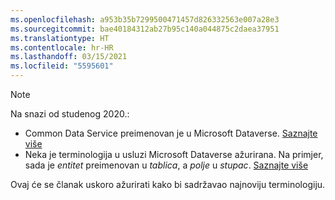 ```yaml
---
ms.openlocfilehash: a953b35b7299500471457d826332563e007a28e3
ms.sourcegitcommit: bae40184312ab27b95c140a044875c2daea37951
ms.translationtype: HT
ms.contentlocale: hr-HR
ms.lasthandoff: 03/15/2021
ms.locfileid: "5595601"
---
```

> [!NOTE]
> Na snazi od studenog 2020.:
> - Common Data Service preimenovan je u Microsoft Dataverse. [Saznajte više](https://aka.ms/PAuAppBlog)
> - Neka je terminologija u usluzi Microsoft Dataverse ažurirana. Na primjer, sada je *entitet* preimenovan u *tablica*, a *polje* u *stupac*. [Saznajte više](/powerapps/maker/data-platform/data-platform-intro)
>
> Ovaj će se članak uskoro ažurirati kako bi sadržavao najnoviju terminologiju.